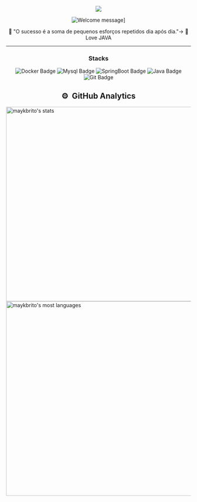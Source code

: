 <p align="center"> 
 
  <img src="https://profile-counter.glitch.me/%7Bjvrl18%7D/count.svg" />
</p>
	
<div align="center">
	
<div align="center" width="fit-content">
	
![Welcome message](https://readme-typing-svg.herokuapp.com?color=e6dc2e&lines=Hi,+i'm+João+Machado+developer+Java.)]	


🎯 "O sucesso é a soma de pequenos esforços repetidos dia após dia."->
🤍 Love JAVA 
</h5>

<p align="center"> 
  
</p>

	
</div>

---


  
### Stacks


![Docker Badge](https://img.shields.io/badge/-Docker-24c6fc?style=for-the-badge&logo=Docker&logoColor=blue)
![Mysql Badge](https://img.shields.io/badge/-Mysql-fcc624?style=for-the-badge&logo=MySql&logoColor=323330)
![SpringBoot Badge](https://img.shields.io/badge/-SpringBoot-03d19d?style=for-the-badge&logo=SpringBoot5&logoColor=green)
![Java Badge](https://img.shields.io/badge/-Java-1572B6?style=for-the-badge&logo=Java3&logoColor=white)
![Git Badge](https://img.shields.io/badge/-Git-F05032?style=for-the-badge&logo=git&logoColor=black)

## ⚙️ &nbsp;GitHub Analytics

<p align="left">
<img width="530em" src="https://github-readme-stats.vercel.app/api?username=maykbrito&show_icons=true&theme=vision-friendly-dark" alt="maykbrito's stats"/>
<img width="530em" src="https://github-readme-stats.vercel.app/api/top-langs/?username=maykbrito&layout=compact&theme=vision-friendly-dark" alt="maykbrito's most languages"/>
</p>

